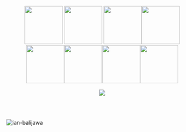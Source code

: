 <br>
<br>
<br>
<p align="center">
  <img src="https://i.pinimg.com/originals/bc/75/22/bc75225ef044d29d1f2d1c051d9b8063.gif" width="100">
  <img src="https://media1.giphy.com/media/kH6CqYiquZawmU1HI6/100.webp?cid=ecf05e47av66sqdmujcr9y7edn1uvr1t7dv94448brj1rc5k&rid=100.webp&ct=g" width="100" height="100">
<img src="https://media3.giphy.com/media/ln7z2eWriiQAllfVcn/200w.webp" width="100"><img src="https://i.giphy.com/media/LMt9638dO8dftAjtco/200.webp" width="100"><img src="https://i.giphy.com/media/eNAsjO55tPbgaor7ma/200w.webp" width="100"><img src="https://i.giphy.com/media/VgGthkhUvGgOit7Y9i/200.webp" width="100"><img src="https://i.giphy.com/media/KzJkzjggfGN5Py6nkT/200.webp" width="100"><img src="https://i.giphy.com/media/IdyAQJVN2kVPNUrojM/200.webp" width="100"><br><br>
  <img src="https://camo.githubusercontent.com/936a08778c7e4885053d148c07bbd2339dfbdd80/68747470733a2f2f6665726f73732e6e65742f782f6e6f6465322e676966" /><br><br>
</p>

<br>
<p align="left">
  <img src="https://komarev.com/ghpvc/?username=ian-balijawa&label=Profile%20views&color=0e75b6&style=flat" alt="ian-balijawa" />
</p>
